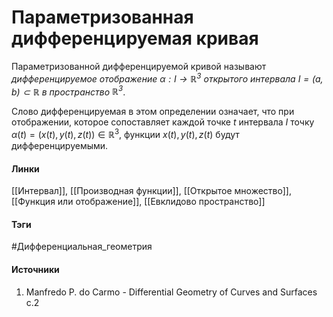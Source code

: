 # Параметризованная дифференцируемая кривая
Параметризованной дифференцируемой кривой называют *дифференцируемое отображение $\alpha:I\rightarrow\mathbb{R}^3$ открытого интервала $I=(a,b)\subset\mathbb{R}$ в пространство $\mathbb{R}^3$*.

Слово дифференцируемая в этом определении означает, что при отображении, которое сопоставляет каждой точке $t$ интервала $I$ точку $\alpha(t)=(x(t),y(t),z(t))\in\mathbb{R}^3$, функции $x(t),y(t),z(t)$ будут дифференцируемыми.


#### Линки
 [[Интервал]],
 [[Производная функции]],
 [[Открытое множество]],
 [[Функция или отображение]],
 [[Евклидово пространство]]
#### Тэги
 #Дифференциальная_геометрия
#### Источники
 1. Manfredo P. do Carmo - Differential Geometry of Curves and Surfaces с.2